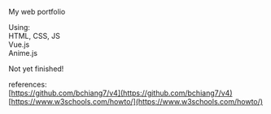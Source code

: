 My web portfolio

Using: \
HTML, CSS, JS \
Vue.js \
Anime.js

Not yet finished!

references: \
[https://github.com/bchiang7/v4](https://github.com/bchiang7/v4) \
[https://www.w3schools.com/howto/](https://www.w3schools.com/howto/)
